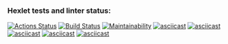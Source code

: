 ### Hexlet tests and linter status:
[![Actions Status](https://github.com/AnnaDol/python-project-lvl1/workflows/hexlet-check/badge.svg)](https://github.com/AnnaDol/python-project-lvl1/actions)
[![Build Status](https://travis-ci.com/AnnaDol/python-project-lvl1.svg?branch=main)](https://travis-ci.com/AnnaDol/python-project-lvl1)
[![Maintainability](https://api.codeclimate.com/v1/badges/1b6aaf70a1c5c0fe8cf2/maintainability)](https://codeclimate.com/github/AnnaDol/python-project-lvl1/maintainability)
[![asciicast](https://asciinema.org/a/GhOVsH6OrMchGDuXBc4PlNJd6.svg)](https://asciinema.org/a/GhOVsH6OrMchGDuXBc4PlNJd6)
[![asciicast](https://asciinema.org/a/N7RJrIU4Yj30lRAdKAO9fEMlD.svg)](https://asciinema.org/a/N7RJrIU4Yj30lRAdKAO9fEMlD)
[![asciicast](https://asciinema.org/a/spip2V6qhZYHGT2SiZI4T4pko.svg)](https://asciinema.org/a/spip2V6qhZYHGT2SiZI4T4pko)
[![asciicast](https://asciinema.org/a/GhOVsH6OrMchGDuXBc4PlNJd6.svg)](https://asciinema.org/a/GhOVsH6OrMchGDuXBc4PlNJd6)
[![asciicast](https://asciinema.org/a/oWpwDTLo06FN7Namu9z46doOR.svg)](https://asciinema.org/a/oWpwDTLo06FN7Namu9z46doOR)
